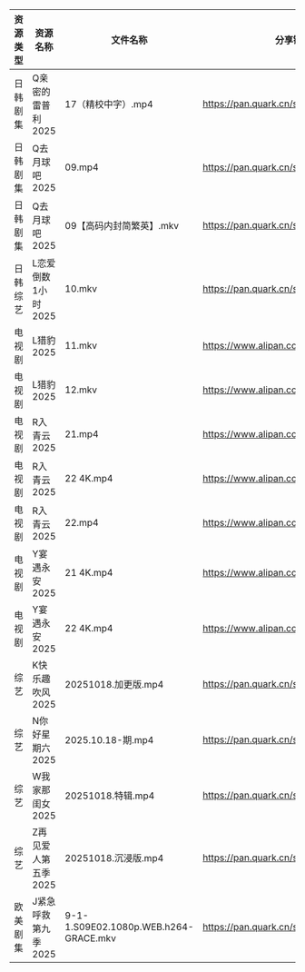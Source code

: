 | 资源类型 | 资源名称         | 文件名称                                  | 分享链接                                 | 更新时间                |
| ---- | ------------ | ------------------------------------- | ------------------------------------ | ------------------- |
| 日韩剧集 | Q亲密的雷普利2025  | 17（精校中字）.mp4                          | https://pan.quark.cn/s/8cb9fd7634af  | 2025-10-18 12:24:02 |
| 日韩剧集 | Q去月球吧2025    | 09.mp4                                | https://pan.quark.cn/s/a1632c441381  | 2025-10-18 12:24:22 |
| 日韩剧集 | Q去月球吧2025    | 09【高码内封简繁英】.mkv                       | https://pan.quark.cn/s/a1632c441381  | 2025-10-18 12:24:17 |
| 日韩综艺 | L恋爱倒数1小时2025 | 10.mkv                                | https://pan.quark.cn/s/8e32fe75dba6  | 2025-10-18 12:31:05 |
| 电视剧  | L猎豹2025      | 11.mkv                                | https://www.alipan.com/s/XWdZ5WKRyHt | 2025-10-18 20:04:14 |
| 电视剧  | L猎豹2025      | 12.mkv                                | https://www.alipan.com/s/XWdZ5WKRyHt | 2025-10-18 20:04:13 |
| 电视剧  | R入青云2025     | 21.mp4                                | https://www.alipan.com/s/7kV94cu2ZMy | 2025-10-18 20:04:23 |
| 电视剧  | R入青云2025     | 22 4K.mp4                             | https://www.alipan.com/s/7kV94cu2ZMy | 2025-10-18 19:04:14 |
| 电视剧  | R入青云2025     | 22.mp4                                | https://www.alipan.com/s/7kV94cu2ZMy | 2025-10-18 20:04:22 |
| 电视剧  | Y宴遇永安2025    | 21 4K.mp4                             | https://www.alipan.com/s/VE78Z2R4ZAM | 2025-10-18 19:04:52 |
| 电视剧  | Y宴遇永安2025    | 22 4K.mp4                             | https://www.alipan.com/s/VE78Z2R4ZAM | 2025-10-18 20:04:55 |
| 综艺   | K快乐趣吹风2025   | 20251018.加更版.mp4                      | https://pan.quark.cn/s/2e73ee655d53  | 2025-10-18 12:30:47 |
| 综艺   | N你好星期六2025   | 2025.10.18-期.mp4                      | https://pan.quark.cn/s/7470ba1e3c80  | 2025-10-18 21:30:39 |
| 综艺   | W我家那闺女2025   | 20251018.特辑.mp4                       | https://pan.quark.cn/s/382e9ca0c203  | 2025-10-18 16:32:12 |
| 综艺   | Z再见爱人第五季2025 | 20251018.沉浸版.mp4                      | https://pan.quark.cn/s/d766fb166df6  | 2025-10-18 16:33:40 |
| 欧美剧集 | J紧急呼救第九季2025 | 9-1-1.S09E02.1080p.WEB.h264-GRACE.mkv | https://pan.quark.cn/s/434ae231f0c8  | 2025-10-18 01:21:51 |
